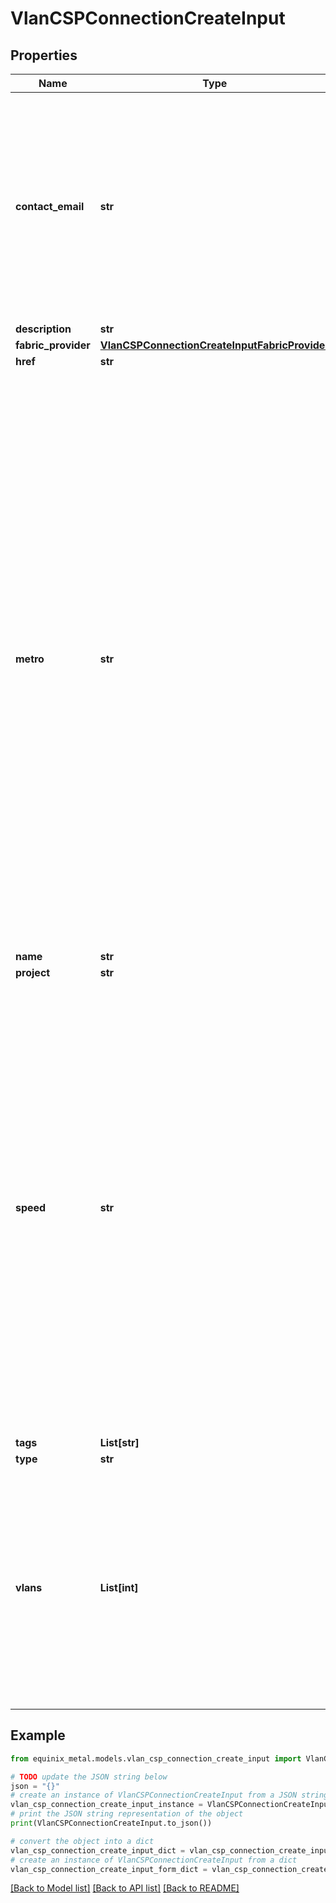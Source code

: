 # VlanCSPConnectionCreateInput


## Properties

Name | Type | Description | Notes
------------ | ------------- | ------------- | -------------
**contact_email** | **str** | The preferred email used for communication and notifications about the Equinix Fabric interconnection. Optional and defaults to the primary user email address when using a User API key or the organization owner email address when using a Project API key. | [optional] 
**description** | **str** |  | [optional] 
**fabric_provider** | [**VlanCSPConnectionCreateInputFabricProvider**](VlanCSPConnectionCreateInputFabricProvider.md) |  | 
**href** | **str** |  | [optional] 
**metro** | **str** | A Metro ID or code. When creating Fabric VCs (Metal Billed), this is where interconnection will be originating from, as we pre-authorize the use of one of our shared ports as the origin of the interconnection using A-Side service tokens. We only allow local connections for Fabric VCs (Metal Billed), so the destination location must be the same as the origin. For Fabric VCs (Fabric Billed), or shared connections, this will be the destination of the interconnection. We allow remote connections for Fabric VCs (Fabric Billed), so the origin of the interconnection can be a different metro set here. | 
**name** | **str** |  | 
**project** | **str** |  | 
**speed** | **str** | A interconnection speed, in bps, mbps, or gbps. For Fabric VCs, this represents the maximum speed of the interconnection. For Fabric VCs (Metal Billed), this can only be one of the following: &#39;&#39;50mbps&#39;&#39;, &#39;&#39;200mbps&#39;&#39;, &#39;&#39;500mbps&#39;&#39;, &#39;&#39;1gbps&#39;&#39;, &#39;&#39;2gbps&#39;&#39;, &#39;&#39;5gbps&#39;&#39; or &#39;&#39;10gbps&#39;&#39;, and is required for creation. For Fabric VCs (Fabric Billed), this field will always default to &#39;&#39;10gbps&#39;&#39; even if it is not provided. For example, &#39;&#39;500000000&#39;&#39;, &#39;&#39;50m&#39;&#39;, or&#39; &#39;&#39;500mbps&#39;&#39; will all work as valid inputs. | [optional] 
**tags** | **List[str]** |  | [optional] 
**type** | **str** |  | 
**vlans** | **List[int]** | A list of one or two metro-based VLANs that will be set on the virtual circuits of primary and/or secondary interconnections respectively when creating Fabric VCs. VLANs can also be set after the interconnection is created, but are required to fully activate the virtual circuits. | 

## Example

```python
from equinix_metal.models.vlan_csp_connection_create_input import VlanCSPConnectionCreateInput

# TODO update the JSON string below
json = "{}"
# create an instance of VlanCSPConnectionCreateInput from a JSON string
vlan_csp_connection_create_input_instance = VlanCSPConnectionCreateInput.from_json(json)
# print the JSON string representation of the object
print(VlanCSPConnectionCreateInput.to_json())

# convert the object into a dict
vlan_csp_connection_create_input_dict = vlan_csp_connection_create_input_instance.to_dict()
# create an instance of VlanCSPConnectionCreateInput from a dict
vlan_csp_connection_create_input_form_dict = vlan_csp_connection_create_input.from_dict(vlan_csp_connection_create_input_dict)
```
[[Back to Model list]](../README.md#documentation-for-models) [[Back to API list]](../README.md#documentation-for-api-endpoints) [[Back to README]](../README.md)


